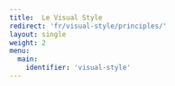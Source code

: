 ```yaml
---
title:  Le Visual Style
redirect: 'fr/visual-style/principles/'
layout: single
weight: 2
menu:
  main:
    identifier: 'visual-style'
---
```



